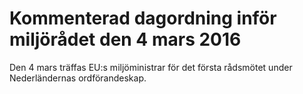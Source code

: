 # Kommenterad dagordning inför miljörådet den 4 mars 2016

Den 4 mars träffas EU:s miljöministrar för det första rådsmötet under Nederländernas ordförandeskap.
